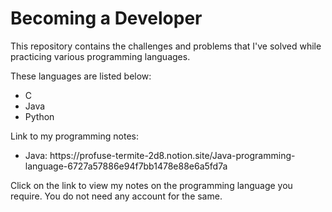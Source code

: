 # Becoming a Developer
<p>This repository contains the challenges and problems that I've solved while practicing various programming languages.</p>
<p>These languages are listed below:</p>
<ul>
<li>C</li>
<li>Java</li>
<li>Python</li>
</ul>
<p>Link to my programming notes:</p>
<ul>
  <li>Java: https://profuse-termite-2d8.notion.site/Java-programming-language-6727a57886e94f7bb1478e88e6a5fd7a</li>
</ul>
<p>Click on the link to view my notes on the programming language you require. You do not need any account for the same.</p>
